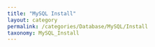 ```yaml
---
title: "MySQL Install"
layout: category
permalink: /categories/Database/MySQL/Install
taxonomy: MySQL_Install
---
```

